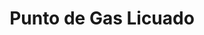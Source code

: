 ---
title: "Punto de Gas Licuado"
url: /ciudad-de-matanzas/punto-de-gas-licuado-calzada-san-luis-calle-298/
shop: Gasflaschen
---